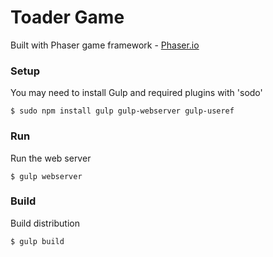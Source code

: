 # Toader Game 

Built with Phaser game framework - [Phaser.io](www.http:phaser.io)

### Setup

You may need to install Gulp and required plugins with 'sodo'

`$ sudo npm install gulp gulp-webserver gulp-useref`

### Run

Run the web server

`$ gulp webserver`

### Build

Build distribution 

`$ gulp build`

